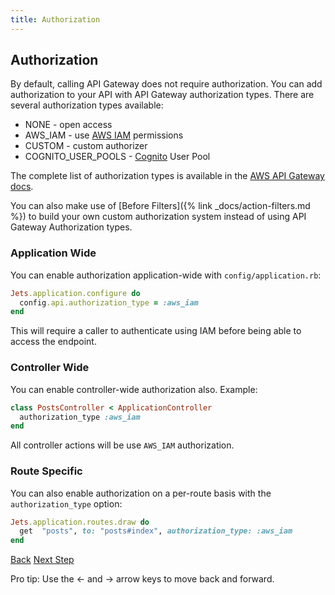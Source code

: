 ```yaml
---
title: Authorization
---
```


## Authorization

By default, calling API Gateway does not require authorization. You can add authorization to your API with API Gateway authorization types. There are several authorization types available:

* NONE - open access
* AWS_IAM - use [AWS IAM](https://aws.amazon.com/iam/) permissions
* CUSTOM - custom authorizer
* COGNITO_USER_POOLS - [Cognito](https://aws.amazon.com/cognito/) User Pool

The complete list of authorization types is available in the [AWS API Gateway docs](https://docs.aws.amazon.com/apigateway/api-reference/resource/method/#authorizationType).

You can also make use of [Before Filters]({% link _docs/action-filters.md %}) to build your own custom authorization system instead of using API Gateway Authorization types.

### Application Wide

You can enable authorization application-wide with `config/application.rb`:

```ruby
Jets.application.configure do
  config.api.authorization_type = :aws_iam
end
```

This will require a caller to authenticate using IAM before being able to access the endpoint.

### Controller Wide

You can enable controller-wide authorization also.  Example:

```ruby
class PostsController < ApplicationController
  authorization_type :aws_iam
end
```

All controller actions will be use `AWS_IAM` authorization.

### Route Specific

You can also enable authorization on a per-route basis with the `authorization_type` option:

```ruby
Jets.application.routes.draw do
  get  "posts", to: "posts#index", authorization_type: :aws_iam
end
```

<a id="prev" class="btn btn-basic" href="{% link _docs/routing-overview.md %}">Back</a>
<a id="next" class="btn btn-primary" href="{% link _docs/routing-custom-domain.md %}">Next Step</a>
<p class="keyboard-tip">Pro tip: Use the <- and -> arrow keys to move back and forward.</p>
